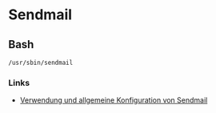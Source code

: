 # Sendmail


## Bash
```
/usr/sbin/sendmail
```



### Links
+ [Verwendung und allgemeine Konfiguration von Sendmail](https://www.linux-praxis.de/verwendung-und-allgemeine-konfiguration-von-sendmail)
